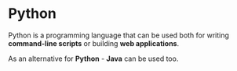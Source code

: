 # Python

Python is a programming language that can be used both for writing **command-line scripts** or building **web applications**.

As an alternative for **Python** - **Java** can be used too.